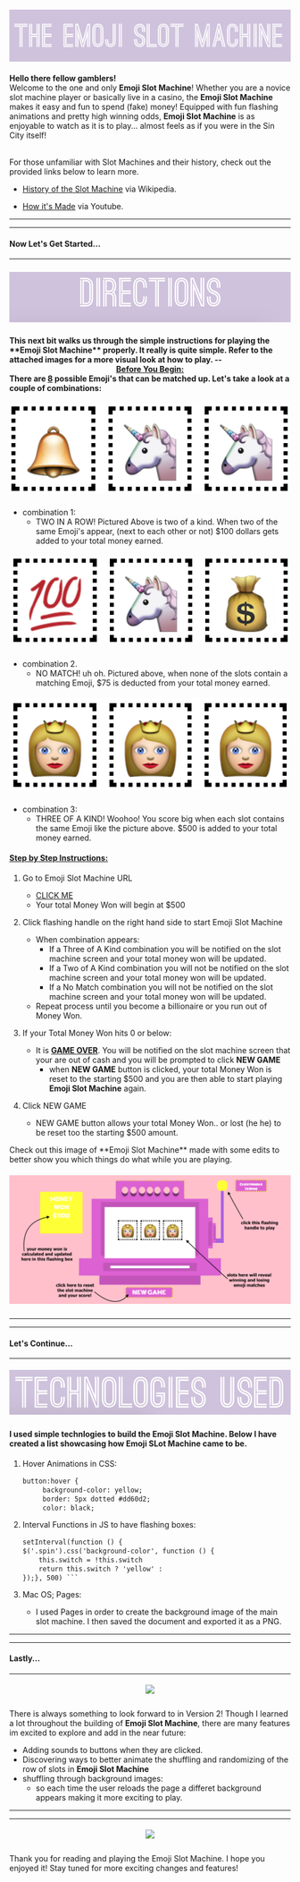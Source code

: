 

<h4 align="center">
  <img src="Emoji_Slot_Machine.png">
</h4>

<b>Hello there fellow gamblers!</b> 
<br>
Welcome to the one and only __Emoji Slot Machine__! Whether you are a novice slot machine player or basically live in a casino, the __Emoji Slot Machine__ makes it easy and fun to spend (fake) money! Equipped with fun flashing animations and pretty high winning odds, __Emoji Slot Machine__ is as enjoyable to watch as it is to play... almost feels as if you were in the Sin City itself! 

<br>
For those unfamiliar with Slot Machines and their history, check out the provided links below to learn more.

- [History of the Slot Machine](https://en.wikipedia.org/wiki/Slot_machine)
via Wikipedia.

- [How it's Made](https://www.youtube.com/watch?v=oOaheJhGNj8)
via Youtube.

---
---
<h4> Now Let's Get Started... </h4>

---
<h3 align="center"> 
    <img src="directions_img.png">
</h3>

 <h4>This next bit walks us through the simple instructions for playing the **Emoji Slot Machine** properly. It really is quite simple. Refer to the attached images for a more visual look at how to play.
--
<center> <u>Before You Begin:</u></center>
    There are <u><b>8</b></u> possible Emoji's that can be matched up. Let's take a look at a couple of combinations:</br>
     <h5 align="center">
     <img src="two_in_a_row.png"> 
     </h5> 

- combination 1:
    - TWO IN A ROW! Pictured Above is two of    a kind. When two of the same Emoji's      appear, (next to each other or not)       $100 dollars gets added to your total     money earned.
     
<h5 align="center">
     <img src="no_match.png"> 
     </h5> 

- combination 2.
    - NO MATCH! uh oh. Pictured above, when none of the slots contain a matching Emoji, $75 is deducted from your total money earned. 

<h5 align="center">
     <img src="three_of_a_king.png"> 
     </h5> 

- combination 3:
    - THREE OF A KIND! Woohoo! You score big when each slot contains the same Emoji like the picture above. $500 is added to your total money earned.

<h4><u>Step by Step Instructions:</u></h4>

1. Go to Emoji Slot Machine URL
    - [CLICK ME](https://bchelsea.github.io/Slot-Machine/)
    - Your total Money Won will begin at $500

2. Click flashing handle on the right hand       side to start Emoji Slot Machine
    -  When combination appears:
       - If a Three of A Kind combination you will be notified on the slot machine screen and your total money won will be updated.
       - If a Two of A Kind combination you will not be notified on the slot machine screen and your total money won will be updated.
       - If a No Match combination you will not be notified on the slot machine screen and your total money won will be updated.
    - Repeat process until you become a         billionaire or you run out of Money Won.

3. If your Total Money Won hits 0 or below:
    - It is **<u>GAME OVER</u>**. You will be   notified on the slot machine screen       that your are out of cash and you will    be prompted to click <b>NEW GAME</b>
        - when **NEW GAME** button is clicked,  your total Money Won is reset to      the starting $500 and you are then    able to start playing **Emoji Slot    Machine** again.
4. Click NEW GAME
    - NEW GAME button allows your total Money Won.. or lost (he he) to be reset too the starting $500 amount. 

</h3>Check out this image of **Emoji Slot Machine** made with some edits to better show you which things do what while you are playing.</h3>

<h5 align="center">
     <img src="slot_machine_guide.png"> </h5>

---
---

<h4> Let's Continue... </h4>

---

<h5 align="center">
     <img src="Screen Shot 2017-07-07 at 2.35.42 AM.png"> 
     </h5>


 <h4>I used simple technlogies to build the Emoji Slot Machine. Below I have created a list showcasing how Emoji SLot Machine came to be.</h4>

1) Hover Animations in CSS:

   ```
   button:hover {
        background-color: yellow;
        border: 5px dotted #dd60d2;
        color: black;

2) Interval Functions in JS to have flashing boxes: 

    ```
    setInterval(function () {
    $('.spin').css('background-color', function () {
        this.switch = !this.switch
        return this.switch ? 'yellow' : 
    });}, 500) ```
    
3) Mac OS; Pages:
    - I used Pages in order to create the background image of the main slot machine. I then saved the document and exported it as a PNG. 

---
---

<h4> Lastly... </h4>

---

<h5 align="center">
     <img src="next_steps.png"> </h5>

There is always something to look forward to in Version 2! Though I learned a lot throughout the building of **Emoji Slot Machine**, there are many features im excited to explore and add in the near future:

- Adding sounds to buttons when they are clicked.
- Discovering ways to better animate the shuffling and randomizing of the row of slots in **Emoji Slot Machine**
- shuffling through background images:
    - so each time the user reloads the page a differet background appears making it more exciting to play.
---
---

<h5 align="center">
     <img src="Ty_img.png"> 
     </h5>

  Thank you for reading and  playing the Emoji Slot Machine. I hope you enjoyed it! Stay tuned for more exciting changes and features! 





